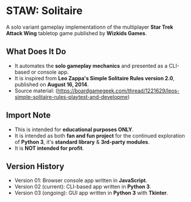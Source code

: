 # STAW: Solitaire
A solo variant gameplay implementationn of the multiplayer <b>Star Trek Attack Wing</b> tabletop game published by <b>Wizkids Games</b>.

## What Does It Do
* It automates the <b>solo gameplay mechanics</b> and presented as a CLI-based or console app.
* It is inspired from <b>Leo Zappa's Simple Solitaire Rules version 2.0</b>, published on <b>August 16, 2014</b>.
* Source material: (https://boardgamegeek.com/thread/1221629/leos-simple-solitaire-rules-playtest-and-developme)

## Import Note
* This is intended for <b>educational purposes ONLY</b>.
* It is intended as both <b>fan and fun project</b> for the continued exploration of <b>Python 3</b>, it's <b>standard library</b> & <b>3rd-party modules</b>.
* It is <b>NOT intended for profit</b>.

## Version History
* Version 01: Browser console app written in <b>JavaScript</b>.
* Version 02 (current): CLI-based app written in <b>Python 3</b>.
* Version 03 (ongoing): GUI app written in <b>Python 3</b> with <b>Tkinter</b>.
